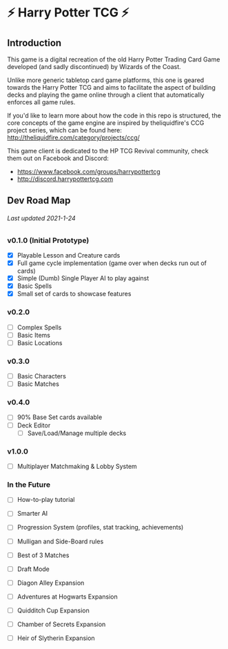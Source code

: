 # ⚡ Harry Potter TCG ⚡

## Introduction
This game is a digital recreation of the old Harry Potter Trading Card Game developed (and sadly discontinued) by Wizards of the Coast.

Unlike more generic tabletop card game platforms, this one is geared towards the Harry Potter TCG and aims to facilitate the aspect of building decks and playing the game online through a client that automatically enforces all game rules.

If you'd like to learn more about how the code in this repo is structured, the core concepts of the game engine are inspired by theliquidfire's CCG project series, which can be found here: http://theliquidfire.com/category/projects/ccg/

This game client is dedicated to the HP TCG Revival community, check them out on Facebook and Discord:
* https://www.facebook.com/groups/harrypottertcg
* http://discord.harrypottertcg.com

## Dev Road Map
###### Last updated 2021-1-24

### v0.1.0 (Initial Prototype)
* [x] Playable Lesson and Creature cards
* [x] Full game cycle implementation (game over when decks run out of cards)
* [x] Simple (Dumb) Single Player AI to play against
* [x] Basic Spells
* [x] Small set of cards to showcase features

### v0.2.0
* [ ] Complex Spells
* [ ] Basic Items
* [ ] Basic Locations

### v0.3.0
* [ ] Basic Characters
* [ ] Basic Matches

### v0.4.0
* [ ] 90% Base Set cards available
* [ ] Deck Editor
    * [ ] Save/Load/Manage multiple decks

### v1.0.0
* [ ] Multiplayer Matchmaking & Lobby System

### In the Future
* [ ] How-to-play tutorial
* [ ] Smarter AI
* [ ] Progression System (profiles, stat tracking, achievements)
* [ ] Mulligan and Side-Board rules
* [ ] Best of 3 Matches
* [ ] Draft Mode
* [ ] Diagon Alley Expansion
* [ ] Adventures at Hogwarts Expansion 
* [ ] Quidditch Cup Expansion
* [ ] Chamber of Secrets Expansion
* [ ] Heir of Slytherin Expansion


